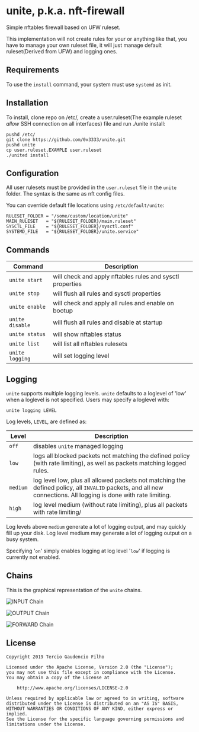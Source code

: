 # unite, p.k.a. nft-firewall

Simple nftables firewall based on UFW ruleset.

This implementation will not create rules for your or anything like that, you have to manage your own ruleset file, it will just manage default ruleset(Derived from UFW) and logging ones.

## Requirements

To use the `install` command, your system must use `systemd` as init.

## Installation

To install, clone repo on /etc/, create a user.ruleset(The example ruleset _allow_ SSH connection on all interfaces) file and run ./unite install:

```
pushd /etc/
git clone https://github.com/0x3333/unite.git
pushd unite
cp user.ruleset.EXAMPLE user.ruleset
./united install
```

## Configuration

All user rulesets must be provided in the `user.ruleset` file in the `unite` folder. The syntax is the same as nft config files.

You can override default file locations using `/etc/default/unite`:

```
RULESET_FOLDER = "/some/custom/location/unite"
MAIN_RULESET   = "${RULESET_FOLDER}/main.ruleset"
SYSCTL_FILE    = "${RULESET_FOLDER}/sysctl.conf"
SYSTEMD_FILE   = "${RULESET_FOLDER}/unite.service"
```

## Commands

| Command         | Description                                               |
| --------------- | --------------------------------------------------------- |
| `unite start`   | will check and apply nftables rules and sysctl properties |
| `unite stop`    | will flush all rules and sysctl properties                |
| `unite enable`  | will check and apply all rules and enable on bootup       |
| `unite disable` | will flush all rules and disable at startup               |
| `unite status`  | will show nftables status                                 |
| `unite list`    | will list all nftables rulesets                           |
| `unite logging` | will set logging level                                    |

## Logging

`unite` supports multiple logging levels. `unite` defaults to a loglevel of 'low' when a loglevel is not specified. Users may specify a loglevel with:

```
unite logging LEVEL
```

Log levels, `LEVEL`, are defined as:

| Level    | Description                                                                                                                                                      |
| -------- | ---------------------------------------------------------------------------------------------------------------------------------------------------------------- |
| `off`    | disables `unite` managed logging                                                                                                                                 |
| `low`    | logs all blocked packets not matching the defined policy (with rate limiting), as well as packets matching logged rules.                                         |
| `medium` | log level low, plus all allowed packets not matching the defined policy, all `INVALID` packets, and all new connections. All logging is done with rate limiting. |
| `high`   | log level medium (without rate limiting), plus all packets with rate limiting/                                                                                   |

Log levels above `medium` generate a lot of logging output, and may quickly fill up your disk. Log level medium may generate a lot of logging output on a busy system.

Specifying '`on`' simply enables logging at log level '`low`' if logging is currently not enabled.

## Chains

This is the graphical representation of the `unite` chains.

![INPUT Chain](https://raw.githubusercontent.com/0x3333/unite/master/.github/input-chain-diagram.png)

![OUTPUT Chain](https://raw.githubusercontent.com/0x3333/unite/master/.github/output-chain-diagram.png)

![FORWARD Chain](https://raw.githubusercontent.com/0x3333/unite/master/.github/forward-chain-diagram.png)

## License

```
Copyright 2019 Tercio Gaudencio Filho

Licensed under the Apache License, Version 2.0 (the "License");
you may not use this file except in compliance with the License.
You may obtain a copy of the License at

    http://www.apache.org/licenses/LICENSE-2.0

Unless required by applicable law or agreed to in writing, software
distributed under the License is distributed on an "AS IS" BASIS,
WITHOUT WARRANTIES OR CONDITIONS OF ANY KIND, either express or implied.
See the License for the specific language governing permissions and
limitations under the License.
```
